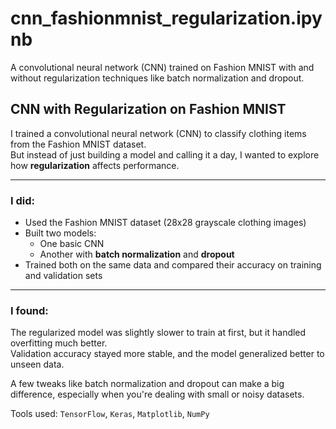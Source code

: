 # cnn_fashionmnist_regularization.ipynb
A convolutional neural network (CNN) trained on Fashion MNIST with and without regularization techniques like batch normalization and dropout.

##  CNN with Regularization on Fashion MNIST

I trained a convolutional neural network (CNN) to classify clothing items from the Fashion MNIST dataset.  
But instead of just building a model and calling it a day, I wanted to explore how **regularization** affects performance.

---

### I did:
- Used the Fashion MNIST dataset (28x28 grayscale clothing images)
- Built two models:
  - One basic CNN
  - Another with **batch normalization** and **dropout**
- Trained both on the same data and compared their accuracy on training and validation sets

---

### I found:
The regularized model was slightly slower to train at first, but it handled overfitting much better.  
Validation accuracy stayed more stable, and the model generalized better to unseen data.

A few tweaks like batch normalization and dropout can make a big difference, especially when you're dealing with small or noisy datasets.


Tools used: `TensorFlow`, `Keras`, `Matplotlib`, `NumPy`

